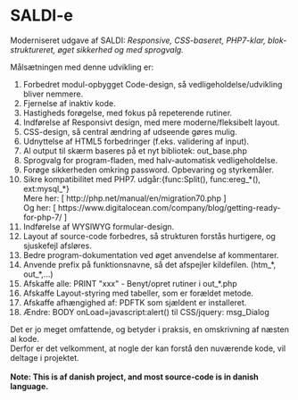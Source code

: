 # SALDI-e
Moderniseret udgave af SALDI: <i>Responsive, CSS-baseret, PHP7-klar, blok-struktureret, øget sikkerhed og med sprogvalg.</i>

Målsætningen med denne udvikling er:
<ol type="1">
<li>  Forbedret modul-opbygget Code-design, så vedligeholdelse/udvikling bliver nemmere.
<li>  Fjernelse af inaktiv kode.
<li>  Hastigheds forøgelse, med fokus på repeterende rutiner.
<li>  Indførelse af Responsivt design, med mere moderne/fleksibelt layout.
<li>  CSS-design, så central ændring af udseende gøres mulig.
<li>  Udnyttelse af HTML5 forbedringer (f.eks. validering af input).
<li>  Al output til skærm baseres på et nyt bibliotek: out_base.php
<li>  Sprogvalg for program-fladen, med halv-automatisk vedligeholdelse.
<li>  Forøge sikkerheden omkring password. Opbevaring og styrkemåler.
<li>  Sikre kompatibilitet med PHP7. udgår:{func:Split(), func:ereg_*(), ext:mysql_*}<br> 
     Mere her: [ http://php.net/manual/en/migration70.php ]<br> 
     Og her: [ https://www.digitalocean.com/company/blog/getting-ready-for-php-7/ ]
<li>  Indførelse af WYSIWYG formular-design.
<li>  Layout af source-code forbedres, så strukturen forstås hurtigere, og sjuskefejl afsløres.
<li>  Bedre program-dokumentation ved øget anvendelse af kommentarer.
<li>  Anvende prefix på funktionsnavne, så det afspejler kildefilen. (htm_*, out_*,...)
<li>  Afskaffe alle:  PRINT "xxx" - Benyt/opret rutiner i out_*.php
<li>  Afskaffe Layout-styring med tabeller, som er forældet metode.
<li>  Afskaffe afhængighed af: PDFTK som sjældent er installeret.
<li>  Ændre: BODY onLoad=javascript:alert() til CSS/jquery: msg_Dialog
</ol>
Det er jo meget omfattende, og betyder i praksis, en omskrivning af næsten al kode.<br>
Derfor er det velkomment, at nogle der kan forstå den nuværende kode, vil deltage i projektet.<br>
<br>
<b>Note: This is af danish project, and most source-code is in danish language.</b>
